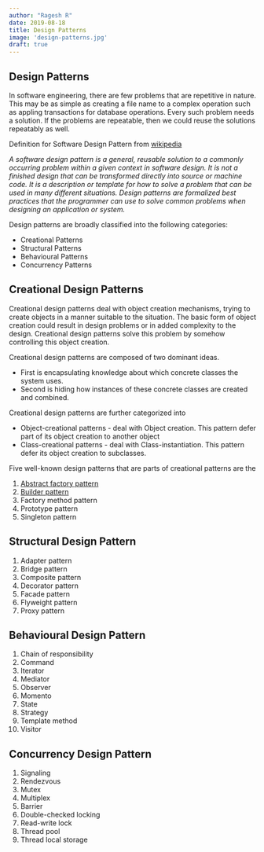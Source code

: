 ```yaml
---
author: "Ragesh R"
date: 2019-08-18
title: Design Patterns
image: 'design-patterns.jpg'
draft: true
---
```

## Design Patterns

In software engineering, there are few problems that are repetitive in nature. This may be as simple as creating a file name to a complex operation such as appling transactions for database operations. Every such problem needs a solution. If the problems are repeatable, then we could reuse the solutions repeatably as well.

Definition for Software Design Pattern from [wikipedia](https://en.wikipedia.org/wiki/Software_design_pattern)


*A software design pattern is a general, reusable solution to a commonly occurring problem within a given context in software design. It is not a finished design that can be transformed directly into source or machine code. It is a description or template for how to solve a problem that can be used in many different situations. Design patterns are formalized best practices that the programmer can use to solve common problems when designing an application or system.*


Design patterns are broadly classified into the following categories:

- Creational Patterns
- Structural Patterns
- Behavioural Patterns
- Concurrency Patterns

## Creational Design Patterns

Creational design patterns deal with object creation mechanisms, trying to create objects in a manner suitable to the situation. The basic form of object creation could result in design problems or in added complexity to the design. Creational design patterns solve this problem by somehow controlling this object creation.

Creational design patterns are composed of two dominant ideas.
- First is encapsulating knowledge about which concrete classes the system uses.
- Second is hiding how instances of these concrete classes are created and combined.

Creational design patterns are further categorized into
- Object-creational patterns - deal with Object creation. This pattern defer part of its object creation to another object
- Class-creational patterns - deal with Class-instantiation. This pattern defer its object creation to subclasses.

Five well-known design patterns that are parts of creational patterns are the

 1. [Abstract factory pattern](abstract-factory-pattern)
 2. [Builder pattern](builder-pattern.md)
 3. Factory method pattern
 4. Prototype pattern
 5. Singleton pattern

 ## Structural Design Pattern

  1. Adapter pattern
  2. Bridge pattern
  3. Composite pattern
  4. Decorator pattern
  5. Facade pattern
  6. Flyweight pattern
  7. Proxy pattern

 ## Behavioural Design Pattern

   1. Chain of responsibility
   2. Command
   3. Iterator
   4. Mediator
   5. Observer
   6. Momento
   7. State
   8. Strategy
   9. Template method
   10. Visitor

 ## Concurrency Design Pattern

   1. Signaling
   2. Rendezvous
   3. Mutex
   4. Multiplex
   5. Barrier
   6. Double-checked locking
   7. Read-write lock
   8. Thread pool
   9. Thread local storage
